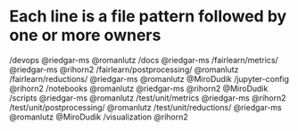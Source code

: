 # Each line is a file pattern followed by one or more owners

/devops @riedgar-ms @romanlutz
/docs @riedgar-ms
/fairlearn/metrics/ @riedgar-ms @rihorn2
/fairlearn/postprocessing/ @romanlutz
/fairlearn/reductions/ @riedgar-ms @romanlutz @MiroDudik
/jupyter-config @rihorn2
/notebooks @romanlutz @riedgar-ms @rihorn2 @MiroDudik
/scripts @riedgar-ms @romanlutz
/test/unit/metrics @riedgar-ms @rihorn2
/test/unit/postprocessing/ @romanlutz
/test/unit/reductions/ @riedgar-ms @romanlutz @MiroDudik
/visualization @rihorn2
